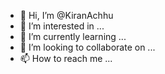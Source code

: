 - 👋 Hi, I’m @KiranAchhu
- 👀 I’m interested in ...
- 🌱 I’m currently learning ...
- 💞️ I’m looking to collaborate on ...
- 📫 How to reach me ...

<!---
KiranAchhu/KiranAchhu is a ✨ special ✨ repository because its `README.md` (this file) appears on your GitHub profile.
You can click the Preview link to take a look at your changes.
--->
